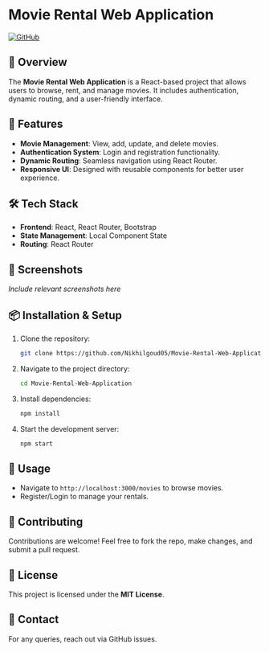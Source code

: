 # Movie Rental Web Application

[![GitHub](https://img.shields.io/badge/GitHub-Repository-blue)](https://github.com/Nikhilgoud05/Movie-Rental-Web-Application.git)

## 📌 Overview
The **Movie Rental Web Application** is a React-based project that allows users to browse, rent, and manage movies. It includes authentication, dynamic routing, and a user-friendly interface.

## 🚀 Features
- **Movie Management**: View, add, update, and delete movies.
- **Authentication System**: Login and registration functionality.
- **Dynamic Routing**: Seamless navigation using React Router.
- **Responsive UI**: Designed with reusable components for better user experience.

## 🛠️ Tech Stack
- **Frontend**: React, React Router, Bootstrap
- **State Management**: Local Component State
- **Routing**: React Router

## 📸 Screenshots
*Include relevant screenshots here*

## 📦 Installation & Setup
1. Clone the repository:
   ```sh
   git clone https://github.com/Nikhilgoud05/Movie-Rental-Web-Application.git
   ```
2. Navigate to the project directory:
   ```sh
   cd Movie-Rental-Web-Application
   ```
3. Install dependencies:
   ```sh
   npm install
   ```
4. Start the development server:
   ```sh
   npm start
   ```

## 🎯 Usage
- Navigate to `http://localhost:3000/movies` to browse movies.
- Register/Login to manage your rentals.

## 🤝 Contributing
Contributions are welcome! Feel free to fork the repo, make changes, and submit a pull request.

## 📜 License
This project is licensed under the **MIT License**.

## 📩 Contact
For any queries, reach out via GitHub issues.

